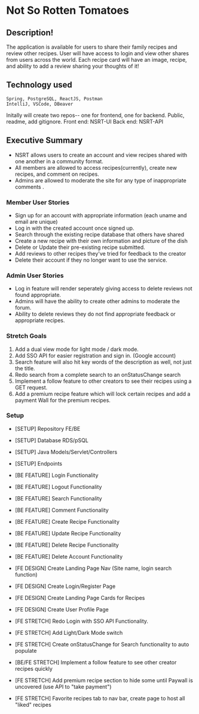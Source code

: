 # Not So Rotten Tomatoes

## Description!

The application is available for users to share their family recipes and review other recipes. User will have access to login and view other shares from users across the world. Each recipe card will have an image, recipe, and ability to add a review sharing your thoughts of it!

## Technology used

    Spring, PostgreSQL, ReactJS, Postman
    IntelliJ, VSCode, DBeaver

Initally will create two repos-- one for frontend, one for backend. Public, readme, add gitignore.
Front end: NSRT-UI
Back end: NSRT-API

## Executive Summary

- NSRT allows users to create an account and view recipes shared with one another in a community format.
- All members are allowed to access recipes(currently), create new recipes, and comment on recipes.
- Admins are allowed to moderate the site for any type of inappropriate comments .

### Member User Stories

- Sign up for an account with appropriate information (each uname and email are unique)
- Log in with the created account once signed up.
- Search through the existing recipe database that others have shared
- Create a new recipe with their own information and picture of the dish
- Delete or Update their pre-existing recipe submitted.
- Add reviews to other recipes they've tried for feedback to the creator
- Delete their account if they no longer want to use the service.

### Admin User Stories

- Log in feature will render seperately giving access to delete reviews not found appropriate.
- Admins will have the ability to create other admins to moderate the forum.
- Ability to delete reviews they do not find appropriate feedback or appropriate recipes.

### Stretch Goals

1. Add a dual view mode for light mode / dark mode.
2. Add SSO API for easier registration and sign in. (Google account)
3. Search feature will also hit key words of the description as well, not just the title.
4. Redo search from a complete search to an onStatusChange search
5. Implement a follow feature to other creators to see their recipes using a GET request.
6. Add a premium recipe feature which will lock certain recipes and add a payment Wall for the premium recipes.

### Setup

- [SETUP] Repository FE/BE
- [SETUP] Database RDS/pSQL
- [SETUP] Java Models/Servlet/Controllers
- [SETUP] Endpoints
- [BE FEATURE] Login Functionality
- [BE FEATURE] Logout Functionality
- [BE FEATURE] Search Functionality
- [BE FEATURE] Comment Functionality
- [BE FEATURE] Create Recipe Functionality
- [BE FEATURE] Update Recipe Functionality
- [BE FEATURE] Delete Recipe Functionality
- [BE FEATURE] Delete Account Functionality
- [FE DESIGN] Create Landing Page Nav (Site name, login search function)
- [FE DESIGN] Create Login/Register Page
- [FE DESIGN] Create Landing Page Cards for Recipes
- [FE DESIGN] Create User Profile Page

- [FE STRETCH] Redo Login with SSO API Functionality.
- [FE STRETCH] Add Light/Dark Mode switch
- [FE STRETCH] Create onStatusChange for Search functionality to auto populate
- [BE/FE STRETCH] Implement a follow feature to see other creator recipes quickly
- [FE STRETCH] Add premium recipe section to hide some until Paywall is uncovered (use API to "take payment")
- [FE STRETCH] Favorite recipes tab to nav bar, create page to host all "liked" recipes
